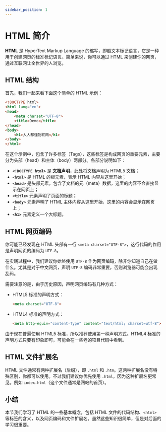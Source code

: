 ```yaml
---
sidebar_position: 1
---
```


# HTML 简介

**HTML** 是 HyperText Markup Language 的缩写，即超文本标记语言，它是一种用于创建网页的标准标记语言。简单来说，你可以通过 HTML 来创建你的网页，通过互联网让全世界的人浏览。



## HTML 结构

首先，我们一起来看下面这个简单的 HTML 示例：

```html showLineNumbers
<!DOCTYPE html>
<html lang="en">
<head>
    <meta charset="UTF-8">
    <title>Demo</title>
</head>
<body>
    <h1>人人都懂物联网</h1>
</body>
</html>
```

在这个示例中，包含了许多标签（Tags），这些标签是构成网页的重要元素，主要分为头部（head）和主体（body）两部分。各部分说明如下：

- **`<!DOCTYPE html>`** 是 **文档声明**，此处将文档声明为 HTML5 文档；
- **`<html>`** 是 HTML 的根元素，表示 HTML 内容从这里开始；
- **`<head>`** 是头部元素，包含了文档的元（meta）数据，这里的内容不会直接显示在网页上；
- **`<title>`** 元素声明了页面的标题；
- **`<body>`** 元素声明了 HTML 主体内容从这里开始，这里的内容会显示在网页上；
- **`<h1>`** 元素定义一个大标题。



## HTML 网页编码

你可能已经发现在 HTML 头部有一行 `<meta charset="UTF-8">`，这行代码的作用是声明网页的编码为 `UTF-8`。

在实践过程中，我们建议你始终使用 `UTF-8` 作为网页编码，除非你知道自己在做什么。尤其是对于中文网页，声明 `UTF-8` 编码非常重要，否则浏览器可能会出现乱码。

需要注意的是，由于历史原因，声明网页编码有几种方式：

- HTML5 标准的声明方式：

  ```html
  <meta charset="UTF-8">
  ```

- HTML4 标准的声明方式：

  ```html
  <meta http-equiv="content-Type" content="text/html; charset=utf-8">
  ```

由于现在普遍使用 HTML5 标准，所以推荐使用第一种声明方式。HTML4 标准的声明方式只要有印象即可，可能会在一些老的项目代码中看到。



## HTML 文件扩展名

HTML 文件通常有两种扩展名（后缀），即 `.html` 和 `.htm`。这两种扩展名没有特殊区别，你都可以使用。不过我们建议你优先使用 `.html`，因为这种扩展名更常见。例如 `index.html`（这个文件通常是网站的首页）。



## 小结

本节我们学习了 HTML 的一些基本概念，包括 HTML 文件的代码结构、`<html>` 等标签的含义，以及网页编码和文件扩展名。虽然这些知识很简单，但是对后面的学习很重要。